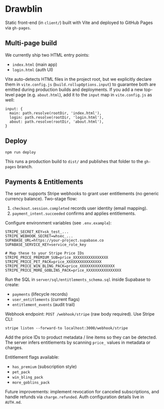 Drawblin
=========

Static front-end (in `client/`) built with Vite and deployed to GitHub Pages via `gh-pages`.

Multi-page build
----------------
We currently ship two HTML entry points:

* `index.html` (main app)
* `login.html` (auth UI)

Vite auto-detects HTML files in the project root, but we explicitly declare them in `vite.config.js` (`build.rollupOptions.input`) to guarantee both are emitted during production builds and deployments. If you add a new top-level page (e.g. `about.html`), add it to the `input` map in `vite.config.js` as well:

```
input: {
  main: path.resolve(rootDir, 'index.html'),
  login: path.resolve(rootDir, 'login.html'),
  about: path.resolve(rootDir, 'about.html'),
}
```

Deploy
------
```
npm run deploy
```
This runs a production build to `dist/` and publishes that folder to the `gh-pages` branch.

## Payments & Entitlements

The server supports Stripe webhooks to grant user entitlements (no generic currency balance). Two-stage flow:
1. `checkout.session.completed` records user identity (email mapping).
2. `payment_intent.succeeded` confirms and applies entitlements.

Configure environment variables (see `.env.example`):

```
STRIPE_SECRET_KEY=sk_test_...
STRIPE_WEBHOOK_SECRET=whsec_...
SUPABASE_URL=https://your-project.supabase.co
SUPABASE_SERVICE_KEY=service_role_key

# Map these to your Stripe Price IDs
STRIPE_PRICE_PREMIUM_SUB=price_XXXXXXXXXXXXXXXX
STRIPE_PRICE_PET_PACK=price_XXXXXXXXXXXXXXXX
STRIPE_PRICE_WIN_BLING_PACK=price_XXXXXXXXXXXXXXXX
STRIPE_PRICE_MORE_GOBLINS_PACK=price_XXXXXXXXXXXXXXXX
```

Run the SQL in `server/sql/entitlements_schema.sql` inside Supabase to create:
- `payments` (lifecycle records)
- `user_entitlements` (current flags)
- `entitlement_events` (audit trail)

Webhook endpoint: `POST /webhook/stripe` (raw body required). Use Stripe CLI:
```
stripe listen --forward-to localhost:3000/webhook/stripe
```

Add the price IDs to product metadata / line items so they can be detected. The server infers entitlements by scanning `price_` values in metadata or charges.

Entitlement flags available:
- `has_premium` (subscription style)
- `pet_pack`
- `win_bling_pack`
- `more_goblins_pack`

Future improvements: implement revocation for canceled subscriptions, and handle refunds via `charge.refunded`.
Auth configuration details live in `AUTH.md`.
